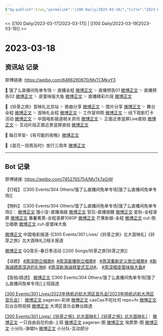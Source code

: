 ```yaml
---
{"dg-publish":true,"permalink":"/100 Daily/2023-03-18/","title":"2023-03-18","created":"2023-03-19T00:36:15.741+08:00","updated":"2023-04-11T14:46:31.979+08:00"}
---
```



<< [[100 Daily/2023-03-17\|2023-03-17]] | [[100 Daily/2023-03-19\|2023-03-19]] >>

# 2023-03-18

## 资讯站 记录

原博链接: https://weibo.com/6466290670/MxTCMkvY3

💫 饿了么直播间免单专场
✨ 直播全程 [微博正文](https://weibo.com/6466290670/4880767404219409)
✨ 直播预告01 [微博正文](https://weibo.com/6466290670/4880595894665498)
✨ 直播预告02 [微博正文](https://weibo.com/6466290670/4880594619600808)
✨ 皮蛋味版大鱼 [微博正文](https://weibo.com/6466290670/4880759872291219)
✨ 直播精彩片段 [微博正文](https://weibo.com/6466290670/4880726425605710)

💫《铃芽之旅》首映礼北京站
✨ 歌曲分享 [微博正文](https://weibo.com/6466290670/4880620562678571)
✨ 图片分享 [微博正文](https://weibo.com/6466290670/4880650295837778)
✨ 舞台全程 [微博正文](https://weibo.com/6466290670/4880576516982833)
✨ 首映礼全程 [微博正文](https://weibo.com/6466290670/4880569542642280)
✨ 工作室帅照 [微博正文](https://weibo.com/6466290670/4880574656023343)
✨ 线下观影打卡活动 [微博正文](https://weibo.com/6466290670/4880731500715666)
✨ 中国电影报道相关资讯 [微博正文](https://weibo.com/6466290670/4880760362506706)
✨ 正面近景竖屏Live直拍 [微博正文](https://weibo.com/6466290670/4880765571048024)
✨ 互动片段正面近景竖屏直拍 [微博正文](https://weibo.com/6466290670/4880785058828097)

💫 每日早安-《有可能的夜晚》[微博正文](https://weibo.com/6466290670/4880552580349970)

💫《昙花一现雨及时》发行三周年 [微博正文](https://weibo.com/6466290670/4880595173247403)

---
## Bot 记录

原博链接: https://weibo.com/7452765754/MxTk7aGiW

【行程】
[[300 Events/304 Others/饿了么直播间免单专场\|饿了么直播间免单专场]]

【物料】
[[300 Events/304 Others/饿了么直播间免单专场\|饿了么直播间免单专场]]：
[微博正文](http://weibo.com/2606197387/MxOfqrO6u) 饿小宝-直播海报
[微博正文](http://weibo.com/5248300719/MxOAsq0tU) 官后-直播提醒
[微博正文](http://weibo.com/6466290670/MxT80hHEZ) 星轨-全程录屏
[微博正文](http://weibo.com/1786590437/MxS9oeJrk) 番薯黄荚-全程录屏1080P
[微博正文](http://weibo.com/1591169702/MxRyWzPs6) 芒果新娱-全程
[微博正文](https://weibo.com/5291824241/MxRv94vzA) cut-倒立唱歌
[微博正文](https://weibo.com/5883814680/MxSOOoa5A) cut-皮蛋味大鱼

[微博正文](http://weibo.com/1261788454/MxRV6mFvh) 中国电影报道-[[300 Events/301 Lives/《铃芽之旅》北大首映礼\|《铃芽之旅》北大首映礼]]相关报道

[微博正文](https://weibo.com/2169129705/MxP5Tev6h) QQ音乐-春日季活动 [[200 Songs/铃芽之旅\|铃芽之旅]]

【话题】
[#周深倒立唱歌#](https://s.weibo.com/weibo?q=%23%E5%91%A8%E6%B7%B1%E5%80%92%E7%AB%8B%E5%94%B1%E6%AD%8C%23).
[#周深直播倒立唱歌#](https://s.weibo.com/weibo?q=%23%E5%91%A8%E6%B7%B1%E7%9B%B4%E6%92%AD%E5%80%92%E7%AB%8B%E5%94%B1%E6%AD%8C%23) .
[#周深重新定义倒立唱歌#](https://s.weibo.com/weibo?q=%23%E5%91%A8%E6%B7%B1%E9%87%8D%E6%96%B0%E5%AE%9A%E4%B9%89%E5%80%92%E7%AB%8B%E5%94%B1%E6%AD%8C%23).
[#新海诚晒周深送的礼物#](https://s.weibo.com/weibo?q=%23%E6%96%B0%E6%B5%B7%E8%AF%9A%E6%99%92%E5%91%A8%E6%B7%B1%E9%80%81%E7%9A%84%E7%A4%BC%E7%89%A9%23).
[#周深新海诚拜堂式互动#](https://s.weibo.com/weibo?q=%23%E5%91%A8%E6%B7%B1%E6%96%B0%E6%B5%B7%E8%AF%9A%E6%8B%9C%E5%A0%82%E5%BC%8F%E4%BA%92%E5%8A%A8%23)。
[#周深唱皮蛋味版大鱼#](https://s.weibo.com/weibo?q=%23%E5%91%A8%E6%B7%B1%E5%94%B1%E7%9A%AE%E8%9B%8B%E5%91%B3%E7%89%88%E5%A4%A7%E9%B1%BC%23)

【饭拍/路透】
[微博正文](http://weibo.com/7495641082/MxSm12yRc) [[300 Events/304 Others/饿了么直播间免单专场\|饿了么直播间免单专场]]上班路透

[[300 Events/301 Lives/2023年扬帆远航大湾区音乐会\|2023年扬帆远航大湾区音乐会]](补充)：
[微博正文](http://weibo.com/7633014126/MxOsa1iOC) pageran-彩排
[微博正文](http://weibo.com/5650744235/MxJMDFdLU) casCas不吃吐司 repo+fo
[微博正文](https://weibo.com/5122158435/MxNUb5k70) 后台合照视频
[微博正文](https://weibo.com/5122158435/MxOlUfCuy) 大湾区音乐会舞台路透

[[300 Events/301 Lives/《铃芽之旅》北大首映礼\|《铃芽之旅》北大首映礼]](补充)：
[微博正文](http://weibo.com/7454235626/MxH3m7Eyf) 一只自由自在的由-上班
[微博正文](http://weibo.com/7633014126/MxQrxDAy9) pageran-图
[微博正文](https://weibo.com/2095820504/MxPVbvGOH) 淘票票-图
[微博正文](http://weibo.com/5516625428/MxT2HFaKz) 小分队-演唱fo
[微博正文](https://weibo.com/5516625428/4880778821376049) 小分队-互动部分
